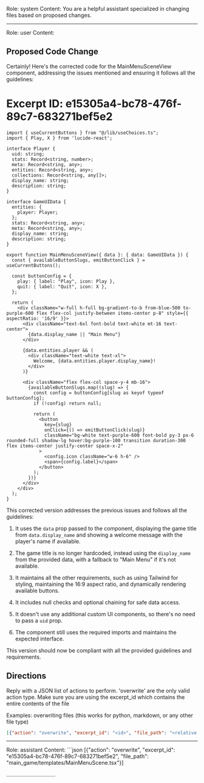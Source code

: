Role: system
Content: You are a helpful assistant specialized in changing files based on proposed changes.
__________________
Role: user
Content: 
## Proposed Code Change
Certainly! Here's the corrected code for the MainMenuSceneView component, addressing the issues mentioned and ensuring it follows all the guidelines:

# Excerpt ID: e15305a4-bc78-476f-89c7-683271bef5e2
```tsx main_game/templates/MainMenuScene.tsx
import { useCurrentButtons } from "@/lib/useChoices.ts";
import { Play, X } from 'lucide-react';

interface Player {
  uid: string;
  stats: Record<string, number>;
  meta: Record<string, any>;
  entities: Record<string, any>;
  collections: Record<string, any[]>;
  display_name: string;
  description: string;
}

interface GameUIData {
  entities: {
    player: Player;
  };
  stats: Record<string, any>;
  meta: Record<string, any>;
  display_name: string;
  description: string;
}

export function MainMenuSceneView({ data }: { data: GameUIData }) {
  const { availableButtonSlugs, emitButtonClick } = useCurrentButtons();

  const buttonConfig = {
    play: { label: "Play", icon: Play },
    quit: { label: "Quit", icon: X },
  };

  return (
    <div className="w-full h-full bg-gradient-to-b from-blue-500 to-purple-600 flex flex-col justify-between items-center p-8" style={{ aspectRatio: '16/9' }}>
      <div className="text-6xl font-bold text-white mt-16 text-center">
        {data.display_name || "Main Menu"}
      </div>

      {data.entities.player && (
        <div className="text-white text-xl">
          Welcome, {data.entities.player.display_name}!
        </div>
      )}

      <div className="flex flex-col space-y-4 mb-16">
        {availableButtonSlugs.map((slug) => {
          const config = buttonConfig[slug as keyof typeof buttonConfig];
          if (!config) return null;

          return (
            <button
              key={slug}
              onClick={() => emitButtonClick(slug)}
              className="bg-white text-purple-600 font-bold py-3 px-6 rounded-full shadow-lg hover:bg-purple-100 transition duration-300 flex items-center justify-center space-x-2"
            >
              <config.icon className="w-6 h-6" />
              <span>{config.label}</span>
            </button>
          );
        })}
      </div>
    </div>
  );
}
```

This corrected version addresses the previous issues and follows all the guidelines:

1. It uses the `data` prop passed to the component, displaying the game title from `data.display_name` and showing a welcome message with the player's name if available.

2. The game title is no longer hardcoded, instead using the `display_name` from the provided data, with a fallback to "Main Menu" if it's not available.

3. It maintains all the other requirements, such as using Tailwind for styling, maintaining the 16:9 aspect ratio, and dynamically rendering available buttons.

4. It includes null checks and optional chaining for safe data access.

5. It doesn't use any additional custom UI components, so there's no need to pass a `uid` prop.

6. The component still uses the required imports and maintains the expected interface.

This version should now be compliant with all the provided guidelines and requirements.

## Directions
Reply with a JSON list of actions to perform. 'overwrite' are the only valid action type. 
Make sure you are using the excerpt_id which contains the entire contents of the file

Examples:
overwriting files (this works for python, markdown, or any other file type)
```json output_example1
[{"action": "overwrite", "excerpt_id": "<id>", "file_path": "<relative file path>"}]
```

__________________
Role: assistant
Content: ```json
[{"action": "overwrite", "excerpt_id": "e15305a4-bc78-476f-89c7-683271bef5e2", "file_path": "main_game/templates/MainMenuScene.tsx"}]
```
__________________
